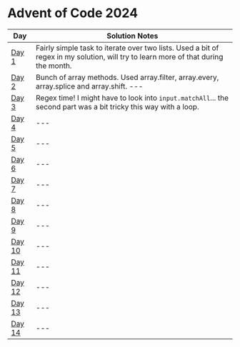 # Advent of Code 2024

| Day                                            | Solution Notes                                                                                                                     |
| ---------------------------------------------- | ---------------------------------------------------------------------------------------------------------------------------------- |
| [Day 1](https://adventofcode.com/2024/day/1)   | Fairly simple task to iterate over two lists. Used a bit of regex in my solution, will try to learn more of that during the month. |
| [Day 2](https://adventofcode.com/2024/day/2)   | Bunch of array methods. Used array.filter, array.every, array.splice and array.shift. ---                                          |
| [Day 3](https://adventofcode.com/2024/day/3)   | Regex time! I might have to look into `input.matchAll`... the second part was a bit tricky this way with a loop.                   |
| [Day 4](https://adventofcode.com/2024/day/4)   | ---                                                                                                                                |
| [Day 5](https://adventofcode.com/2024/day/5)   | ---                                                                                                                                |
| [Day 6](https://adventofcode.com/2024/day/6)   | ---                                                                                                                                |
| [Day 7](https://adventofcode.com/2024/day/7)   | ---                                                                                                                                |
| [Day 8](https://adventofcode.com/2024/day/8)   | ---                                                                                                                                |
| [Day 9](https://adventofcode.com/2024/day/9)   | ---                                                                                                                                |
| [Day 10](https://adventofcode.com/2024/day/10) | ---                                                                                                                                |
| [Day 11](https://adventofcode.com/2024/day/11) | ---                                                                                                                                |
| [Day 12](https://adventofcode.com/2024/day/12) | ---                                                                                                                                |
| [Day 13](https://adventofcode.com/2024/day/13) | ---                                                                                                                                |
| [Day 14](https://adventofcode.com/2024/day/14) | ---                                                                                                                                |
